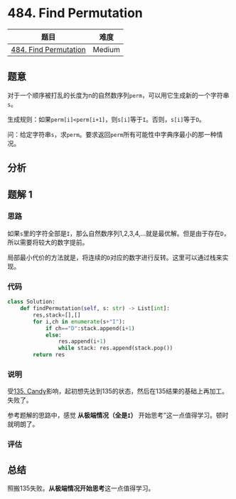 <!--
 * @Description: 
 * @version: 
 * @Author: Yuan Yitong
 * @Date: 2021-11-28 14:27:35
 * @LastEditors: Yuan Yitong
 * @LastEditTime: 2021-11-28 21:41:31
-->

# 484. Find Permutation

| 题目 | 难度 |
| ---- | ---- |
| [484. Find Permutation](https://leetcode.com/problems/find-permutation/) | Medium |

## 题意

对于一个顺序被打乱的长度为n的自然数序列`perm`，可以用它生成新的一个字符串`s`。

生成规则：如果`perm[i]<perm[i+1]`，则`s[i]`等于`I`。否则，`s[i]`等于`D`。

问：给定字符串`s`，求`perm`。要求返回`perm`所有可能性中字典序最小的那一种情况。

## 分析

## 题解 1

### 思路

如果`s`里的字符全部是`I`，那么自然数序列1,2,3,4,...就是最优解。但是由于存在`D`，所以需要将较大的数字提前。

局部最小代价的方法就是，将连续的`D`对应的数字进行反转。这里可以通过栈来实现。

### 代码

```python
class Solution:
    def findPermutation(self, s: str) -> List[int]:
        res,stack=[],[]
        for i,ch in enumerate(s+"I"):
            if ch=="D":stack.append(i+1)
            else:
                res.append(i+1)
                while stack: res.append(stack.pop())
        return res
```

### 说明

受[135. Candy](https://leetcode.com/problems/candy/)影响，起初想先达到135的状态，然后在135结果的基础上再加工。失败了。

参考题解的思路中，感觉 **从极端情况（全是`I`）** 开始思考”这一点值得学习。顿时就明朗了。

### 评估

## 总结

照搬135失败。**从极端情况开始思考**这一点值得学习。
